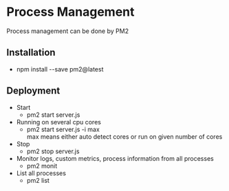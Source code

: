 
# Process Management
 Process management can be done by PM2 
 
## Installation
 * npm install  --save pm2@latest
 
## Deployment
 * Start
    - pm2 start server.js
 * Running on several cpu cores
    - pm2 start server.js -i max  
      max means either auto detect cores or run on given number of cores
 * Stop
    - pm2 stop server.js
 * Monitor logs, custom metrics, process information from all processes
    - pm2 monit
 * List all processes
    - pm2 list
